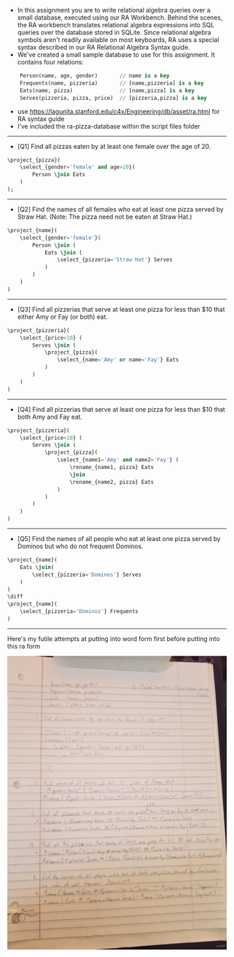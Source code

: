 - In this assignment you are to write relational algebra queries over a small database, executed using our RA Workbench. Behind the scenes, the RA workbench translates relational algebra expressions into SQL queries over the database stored in SQLite. Since relational algebra symbols aren't readily available on most keyboards, RA uses a special syntax described in our RA Relational Algebra Syntax guide. 
- We've created a small sample database to use for this assignment. It contains four relations:

```SQL
    Person(name, age, gender)       // name is a key
    Frequents(name, pizzeria)       // [name,pizzeria] is a key
    Eats(name, pizza)               // [name,pizza] is a key
    Serves(pizzeria, pizza, price)  // [pizzeria,pizza] is a key
```
- use https://lagunita.stanford.edu/c4x/Engineering/db/asset/ra.html for RA syntax guide
- I've included the ra-pizza-database within the script files folder

___

- [Q1] Find all pizzas eaten by at least one female over the age of 20. 

```SQL
\project_{pizza}(
    \select_{gender='female' and age>20}(
        Person \join Eats
    )
);
```

___

- [Q2] Find the names of all females who eat at least one pizza served by Straw Hat. (Note: The pizza need not be eaten at Straw Hat.) 

```SQL
\project_{name}(
    \select_{gender='female'}(
        Person \join (
            Eats \join (
                \select_{pizzeria='Straw Hat'} Serves
            )
        )
    )
)
```

___

- [Q3] Find all pizzerias that serve at least one pizza for less than $10 that either Amy or Fay (or both) eat. 

```SQL
\project_{pizzeria}(
    \select_{price<10} (
        Serves \join (
            \project_{pizza}(
                \select_{name='Amy' or name='Fay'} Eats
            )
        )
    )
)
```



___

- [Q4] Find all pizzerias that serve at least one pizza for less than $10 that both Amy and Fay eat. 

```SQL
\project_{pizzeria}(
    \select_{price<10} (
        Serves \join (
            \project_{pizza}(
                \select_{name1='Amy' and name2='Fay'} (
                    \rename_{name1, pizza} Eats
                    \join
                    \rename_{name2, pizza} Eats
                )
            )
        )
    )
)
```


___

- [Q5] Find the names of all people who eat at least one pizza served by Dominos but who do not frequent Dominos. 

```SQL
\project_{name}(
    Eats \join(
        \select_{pizzeria='Dominos'} Serves
    )
)
\diff 
\project_{name}(
    \select_{pizzeria='Dominos'} Frequents
)

```

___

Here's my futile attempts at putting into word form first before putting into this ra form

![scratch work](images/d10_relationalAlgebraScratchPaper.jpg "wow long name scratch work")
